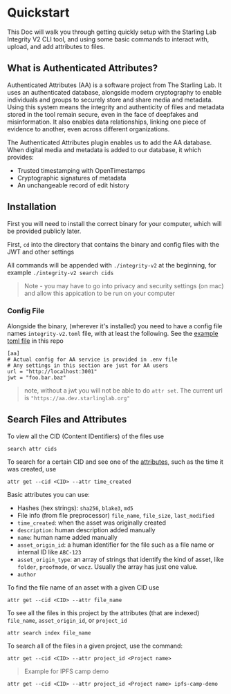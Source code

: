 # Quickstart    
This Doc will walk you through getting quickly setup with the Starling Lab Integrity V2 CLI tool, and using some basic commands to interact with, upload, and add attributes to files.  

## What is Authenticated Attributes?
Authenticated Attributes (AA) is a software project from The Starling Lab. It uses an authenticated database, alongside modern cryptography to enable individuals and groups to securely store and share media and metadata. Using this system means the integrity and authenticity of files and metadata stored in the tool remain secure, even in the face of deepfakes and misinformation. It also enables data relationships, linking one piece of evidence to another, even across different organizations.

The Authenticated Attributes plugin enables us to add the AA database. When digital media and metadata is added to our database, it which provides:
* Trusted timestamping with OpenTimestamps
* Cryptographic signatures of metadata
* An unchangeable record of edit history


## Installation
First you will need to install the correct binary for your computer, which will be provided publicly later.

First, `cd` into the directory that contains the binary and config files with the JWT and other settings

All commands will be appended with `./integrity-v2` at the beginning, for example `./integrity-v2 search cids` 

> Note - you may have to go into privacy and security settings (on mac) and allow this appication to be run on your computer

### Config File
Alongside the binary, (wherever it's installed) you need to have a config file names `integrity-v2.toml` file, with at least the following. See the [example toml file](/example_config.toml) in this repo

```
[aa]
# Actual config for AA service is provided in .env file
# Any settings in this section are just for AA users
url = "http://localhost:3001"
jwt = "foo.bar.baz"           
```

> note, without a jwt you will not be able to do `attr set`. The current url is `"https://aa.dev.starlinglab.org"`

## Search Files and Attributes

To view all the CID (Content IDentifiers) of the files use 
```
search attr cids
```

To search for a certain CID and see one of the [attributes](https://github.com/starlinglab/integrity-v2/blob/main/docs/attributes.md), such as the time it was created, use 
```
attr get --cid <CID> --attr time_created
``` 
Basic attributes you can use:
- Hashes (hex strings): `sha256`, `blake3`, `md5`
- File info (from file preprocessor) `file_name`, `file_size`, `last_modified`
- `time_created`: when the asset was originally created
- `description`: human description added manually
- `name`: human name added manually
- `asset_origin_id`: a human identifier for the file such as a file name or internal ID like `ABC-123`
- `asset_origin_type`: an array of strings that identify the kind of asset, like `folder`, `proofmode`, or `wacz`. Usually the array has just one value.
- `author`


To find the file name of an asset with a given CID use 
```
attr get --cid <CID> --attr file_name
```

To see all the files in this project by the attributes (that are indexed) `file_name`, `asset_origin_id`, or `project_id`
```
attr search index file_name
```

To search all of the files in a given project, use the command:
```
attr get --cid <CID> --attr project_id <Project name>
```

> Example for IPFS camp demo

```
attr get --cid <CID> --attr project_id <Project name> ipfs-camp-demo
```